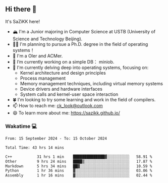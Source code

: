## Hi there 👋

It's SaZiKK here!

- 🏔️ I'm a Junior majoring in Computer Science  at USTB (University of Science and Technology Beijing).
- 🧑‍🎓 I'm planning to pursue a Ph.D. degree in the field of operating systems！
- 🚀 I'm a OIer and ACMer.
- 🔭 I’m currently working on a simple DB： miniob.
- 🌱 I'm currently delving deep into operating systems, focusing on:
  - Kernel architecture and design principles
  - Process management
  - Memory management techniques, including virtual memory systems
  - Device drivers and hardware interfaces
  - System calls and kernel-user space interaction
- 🍀 I'm looking to try some learning and work in the field of compilers.
- 📫 How to reach me: ck_look@outlook.com
- 😄 To learn more about me: https://sazikk.github.io/

  
<!--
**SaZiKK/SaZiKK** is a ✨ _special_ ✨ repository because its `README.md` (this file) appears on your GitHub profile.

Here are some ideas to get you started:

- 🔭 I’m currently working on ...
- 🌱 I’m currently learning ...
- 👯 I’m looking to collaborate on ...
- 🤔 I’m looking for help with ...
- 💬 Ask me about ...
- 📫 How to reach me: ...
- 😄 Pronouns: ...
- ⚡ Fun fact: ...
-->

### Wakatime 💻

<!--START_SECTION:waka-->

```txt
From: 15 September 2024 - To: 15 October 2024

Total Time: 43 hrs 14 mins

C++           31 hrs 1 min    ██████████████▓░░░░░░░░░░   58.91 %
Other         9 hrs 24 mins   ████▒░░░░░░░░░░░░░░░░░░░░   17.87 %
Markdown      5 hrs 34 mins   ██▓░░░░░░░░░░░░░░░░░░░░░░   10.59 %
Python        1 hr 36 mins    ▓░░░░░░░░░░░░░░░░░░░░░░░░   03.06 %
Assembly      1 hr 16 mins    ▓░░░░░░░░░░░░░░░░░░░░░░░░   02.44 %
```

<!--END_SECTION:waka-->
